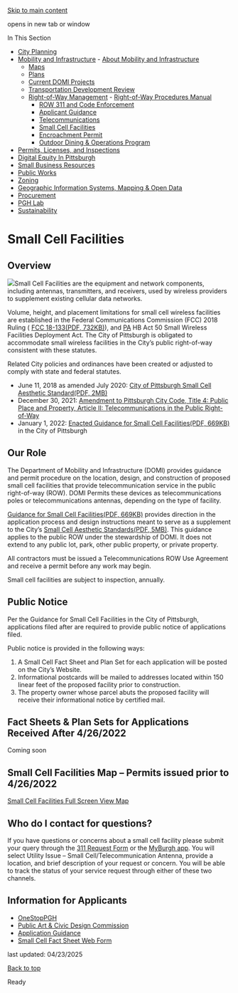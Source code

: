 [Skip to main content](https://www.pittsburghpa.gov/Business-Development/Mobility-and-Infrastructure/Right-of-Way-Management/Small-Cell-Facilities#main-content)

opens in new tab or window

In This Section

- [City Planning](https://www.pittsburghpa.gov/Business-Development/City-Planning)
- [Mobility and Infrastructure](https://www.pittsburghpa.gov/Business-Development/Mobility-and-Infrastructure)  - [About Mobility and Infrastructure](https://www.pittsburghpa.gov/Business-Development/Mobility-and-Infrastructure/About-Mobility-and-Infrastructure)
  - [Maps](https://www.pittsburghpa.gov/Business-Development/Mobility-and-Infrastructure/Maps)
  - [Plans](https://www.pittsburghpa.gov/Business-Development/Mobility-and-Infrastructure/Plans)
  - [Current DOMI Projects](https://www.pittsburghpa.gov/Business-Development/Mobility-and-Infrastructure/Current-DOMI-Projects)
  - [Transportation Development Review](https://www.pittsburghpa.gov/Business-Development/Mobility-and-Infrastructure/Transportation-Development-Review)
  - [Right-of-Way Management](https://www.pittsburghpa.gov/Business-Development/Mobility-and-Infrastructure/Right-of-Way-Management)    - [Right-of-Way Procedures Manual](https://www.pittsburghpa.gov/Business-Development/Mobility-and-Infrastructure/Right-of-Way-Management/Right-of-Way-Procedures-Manual)
    - [ROW 311 and Code Enforcement](https://www.pittsburghpa.gov/Business-Development/Mobility-and-Infrastructure/Right-of-Way-Management/ROW-311-and-Code-Enforcement)
    - [Applicant Guidance](https://www.pittsburghpa.gov/Business-Development/Mobility-and-Infrastructure/Right-of-Way-Management/Applicant-Guidance)
    - [Telecommunications](https://www.pittsburghpa.gov/Business-Development/Mobility-and-Infrastructure/Right-of-Way-Management/Telecommunications)
    - [Small Cell Facilities](https://www.pittsburghpa.gov/Business-Development/Mobility-and-Infrastructure/Right-of-Way-Management/Small-Cell-Facilities)
    - [Encroachment Permit](https://www.pittsburghpa.gov/Business-Development/Mobility-and-Infrastructure/Right-of-Way-Management/Encroachment-Permit)
    - [Outdoor Dining & Operations Program](https://www.pittsburghpa.gov/Business-Development/Mobility-and-Infrastructure/Right-of-Way-Management/Outdoor-Dining-Operations-Program)
- [Permits, Licenses, and Inspections](https://www.pittsburghpa.gov/Business-Development/Permits-Licenses-and-Inspections)
- [Digital Equity In Pittsburgh](https://www.pittsburghpa.gov/Business-Development/Digital-Equity-In-Pittsburgh)
- [Small Business Resources](https://www.pittsburghpa.gov/Business-Development/Small-Business-Resources)
- [Public Works](https://www.pittsburghpa.gov/Business-Development/Public-Works)
- [Zoning](https://www.pittsburghpa.gov/Business-Development/Zoning)
- [Geographic Information Systems, Mapping & Open Data](https://www.pittsburghpa.gov/Business-Development/Geographic-Information-Systems-Mapping-Open-Data)
- [Procurement](https://www.pittsburghpa.gov/Business-Development/Procurement)
- [PGH Lab](https://www.pittsburghpa.gov/Business-Development/PGH-Lab)
- [Sustainability](https://www.pittsburghpa.gov/Business-Development/Sustainability)

# Small Cell Facilities

## Overview

![](https://www.pittsburghpa.gov/files/assets/city/v/1/domi/images/17952_domi-small-cell.jpg)Small Cell Facilities are the equipment and network components, including antennas, transmitters, and receivers, used by wireless providers to supplement existing cellular data networks.

Volume, height, and placement limitations for small cell wireless facilities are established in the Federal Communications Commission (FCC) 2018 Ruling ( [FCC 18-133(PDF, 732KB)](https://www.pittsburghpa.gov/files/assets/city/v/1/domi/documents/fcc-18-133a1.pdf)), and [PA](https://www.legis.state.pa.us/cfdocs/legis/li/uconsCheck.cfm?yr=2021&sessInd=0&act=50) HB Act 50 Small Wireless Facilities Deployment Act. The City of Pittsburgh is obligated to accommodate small wireless facilities in the City’s public right-of-way consistent with these statutes.

Related City policies and ordinances have been created or adjusted to comply with state and federal statutes.

- June 11, 2018 as amended July 2020: [City of Pittsburgh Small Cell Aesthetic Standard(PDF, 2MB)](https://www.pittsburghpa.gov/files/assets/city/v/1/domi/documents/12402_small_cell_aesthetic_standards.pdf)
- December 30, 2021: [Amendment to Pittsburgh City Code, Title 4: Public Place and Property, Article II: Telecommunications in the Public Right-of-Way](https://pittsburgh.legistar.com/LegislationDetail.aspx?ID=5359235&GUID=DA7611A7-3318-4978-B901-CE4DB75044C6&Options=ID|Text|&Search=small+cell)
- January 1, 2022: [Enacted Guidance for Small Cell Facilities(PDF, 669KB)](https://www.pittsburghpa.gov/files/assets/city/v/1/domi/documents/17091_small_cell_guidance_web_final__1.21.22__signed.pdf) in the City of Pittsburgh

## Our Role

The Department of Mobility and Infrastructure (DOMI) provides guidance and permit procedure on the location, design, and construction of proposed small cell facilities that provide telecommunication service in the public right-of-way (ROW). DOMI Permits these devices as telecommunications poles or telecommunications antennas, depending on the type of facility.

[Guidance for Small Cell Facilities(PDF, 669KB)](https://www.pittsburghpa.gov/files/assets/city/v/1/domi/documents/17091_small_cell_guidance_web_final__1.21.22__signed.pdf) provides direction in the application process and design instructions meant to serve as a supplement to the City’s [Small Cell Aesthetic Standards(PDF, 5MB)](https://www.pittsburghpa.gov/files/assets/city/v/1/domi/documents/14034_small_cell_aesthetic_guidelines.pdf). This guidance applies to the public ROW under the stewardship of DOMI. It does not extend to any public lot, park, other public property, or private property.

All contractors must be issued a Telecommunications ROW Use Agreement and receive a permit before any work may begin.

Small cell facilities are subject to inspection, annually.

## Public Notice

Per the Guidance for Small Cell Facilities in the City of Pittsburgh, applications filed after are required to provide public notice of applications filed.

Public notice is provided in the following ways:

1. A Small Cell Fact Sheet and Plan Set for each application will be posted on the City’s Website.
2. Informational postcards will be mailed to addresses located within 150 linear feet of the proposed facility prior to construction.
3. The property owner whose parcel abuts the proposed facility will receive their informational notice by certified mail.

## Fact Sheets & Plan Sets for Applications Received After 4/26/2022

Coming soon

## Small Cell Facilities Map – Permits issued prior to 4/26/2022

[Small Cell Facilities Full Screen View Map](https://pittsburghpa.maps.arcgis.com/apps/Embed/index.html?webmap=188ec03fbff1496180cc17b81d3917d4&extent=-80.1059,40.3749,-79.8524,40.4872&zoom=true&previewImage=false&scale=true&disable_scroll=true&theme=light)

## Who do I contact for questions?

If you have questions or concerns about a small cell facility please submit your query through the [311 Request Form](https://www.pittsburghpa.gov/Resident-Services/311) or the [MyBurgh app](https://pittsburghpa.qscend.com/311/). You will select Utility Issue – Small Cell/Telecommunication Antenna, provide a location, and brief description of your request or concern. You will be able to track the status of your service request through either of these two channels.

## Information for Applicants

- [OneStopPGH](https://www.pittsburghpa.gov/Business-Development/Permits-Licenses-and-Inspections/OneStopPGH)
- [Public Art & Civic Design Commission](https://www.pittsburghpa.gov/Training/DCP-BC-Archive/Public-Art-Civic-Design-Commission)
- [Application Guidance](https://www.pittsburghpa.gov/Business-Development/Mobility-and-Infrastructure/Right-of-Way-Management/Applicant-Guidance)
- [Small Cell Fact Sheet Web Form](https://us.openforms.com/Form/8af249c2-8c4e-4929-8d90-148b37d2404e)

last updated: 04/23/2025

[Back to top](https://www.pittsburghpa.gov/Business-Development/Mobility-and-Infrastructure/Right-of-Way-Management/Small-Cell-Facilities#body-top)

Ready
